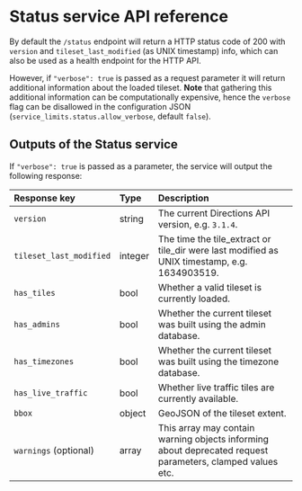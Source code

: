 # Status service API reference

By default the `/status` endpoint will return a HTTP status code of 200 with `version` and `tileset_last_modified` (as UNIX timestamp) info, which can also be used as a health endpoint for the HTTP API.

However, if `"verbose": true` is passed as a request parameter it will return additional information about the loaded tileset. **Note** that gathering this additional information can be computationally expensive, hence the `verbose` flag can be disallowed in the configuration JSON (`service_limits.status.allow_verbose`, default `false`).

## Outputs of the Status service

If `"verbose": true` is passed as a parameter, the service will output the following response:

| Response key       | Type    | Description  |
| :----------------- | :-----  | :----------- |
| `version`          | string  | The current Directions API version, e.g. `3.1.4`. |
| `tileset_last_modified`      | integer | The time the tile_extract or tile_dir were last modified as UNIX timestamp, e.g. 1634903519. |
| `has_tiles`        | bool    | Whether a valid tileset is currently loaded. |
| `has_admins`       | bool    | Whether the current tileset was built using the admin database. |
| `has_timezones`    | bool    | Whether the current tileset was built using the timezone database. |
| `has_live_traffic` | bool    | Whether live traffic tiles are currently available. |
| `bbox`             | object  | GeoJSON of the tileset extent. |
| `warnings` (optional) | array | This array may contain warning objects informing about deprecated request parameters, clamped values etc. | 
